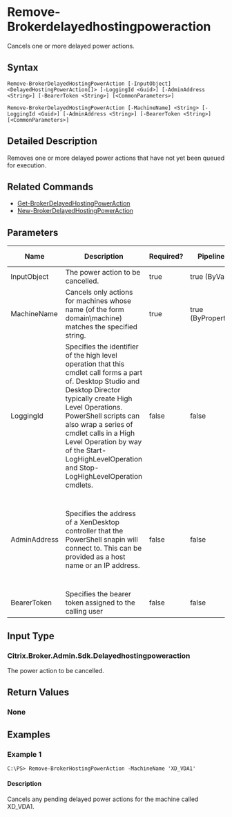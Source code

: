 ﻿
# Remove-Brokerdelayedhostingpoweraction
Cancels one or more delayed power actions.
## Syntax
```
Remove-BrokerDelayedHostingPowerAction [-InputObject] <DelayedHostingPowerAction[]> [-LoggingId <Guid>] [-AdminAddress <String>] [-BearerToken <String>] [<CommonParameters>]

Remove-BrokerDelayedHostingPowerAction [-MachineName] <String> [-LoggingId <Guid>] [-AdminAddress <String>] [-BearerToken <String>] [<CommonParameters>]
```
## Detailed Description
Removes one or more delayed power actions that have not yet been queued for execution.


## Related Commands

* [Get-BrokerDelayedHostingPowerAction](../Get-BrokerDelayedHostingPowerAction/)
* [New-BrokerDelayedHostingPowerAction](../New-BrokerDelayedHostingPowerAction/)
## Parameters
| Name   | Description | Required? | Pipeline Input | Default Value |
| --- | --- | --- | --- | --- |
| InputObject | The power action to be cancelled. | true | true (ByValue) |  |
| MachineName | Cancels only actions for machines whose name (of the form domain\\machine) matches the specified string. | true | true (ByPropertyName) |  |
| LoggingId | Specifies the identifier of the high level operation that this cmdlet call forms a part of. Desktop Studio and Desktop Director typically create High Level Operations. PowerShell scripts can also wrap a series of cmdlet calls in a High Level Operation by way of the Start-LogHighLevelOperation and Stop-LogHighLevelOperation cmdlets. | false | false |  |
| AdminAddress | Specifies the address of a XenDesktop controller that the PowerShell snapin will connect to. This can be provided as a host name or an IP address. | false | false | Localhost. Once a value is provided by any cmdlet, this value will become the default. |
| BearerToken | Specifies the bearer token assigned to the calling user | false | false |  |

## Input Type

### Citrix.Broker.Admin.Sdk.Delayedhostingpoweraction
The power action to be cancelled.
## Return Values

### None

## Examples

### Example 1
```
C:\PS> Remove-BrokerHostingPowerAction -MachineName 'XD_VDA1'
```
#### Description
Cancels any pending delayed power actions for the machine called XD\_VDA1.
